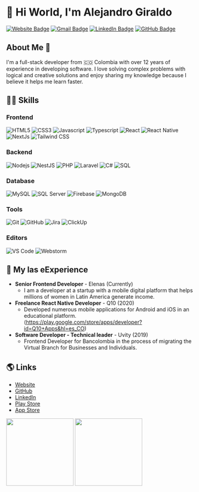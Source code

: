 # 🖖 Hi World, I'm Alejandro Giraldo

[![Website Badge](https://img.shields.io/badge/-Website-3B5998?style=flat-square&logo=google-chrome&logoColor=white&link=https://agiraldodev.netlify.app/)](https://agiraldodev.netlify.app/)
[![Gmail Badge](https://img.shields.io/badge/-Gmail-c14438?style=flat-square&logo=Gmail&logoColor=white&link=mailto:alejogo49@gmail.com)](mailto:alejogo49@gmail.com)
[![LinkedIn Badge](https://img.shields.io/badge/-LinkedIn-blue?style=flat-square&logo=Linkedin&logoColor=white&link=https://www.linkedin.com/in/alejandro-giraldo-duque/)](https://www.linkedin.com/in/alejandro-giraldo-duque/)
[![GitHub Badge](https://img.shields.io/badge/-GitHub-181717?style=flat-square&logo=github&logoColor=white&link=https://github.com/alejogo4)](https://github.com/alejogo4)

## About Me :raised_back_of_hand:

I'm a full-stack developer from 🇨🇴 Colombia with over 12 years of experience in developing software. I love solving complex problems with logical and creative solutions and enjoy sharing my knowledge because I believe it helps me learn faster.

## :man_technologist: Skills

### Frontend
![HTML5](https://img.shields.io/badge/-HTML5-%23E44D27?style=flat-square&logo=html5&logoColor=ffffff)
![CSS3](https://img.shields.io/badge/-CSS3-%231572B6?style=flat-square&logo=css3)
![Javascript](https://img.shields.io/badge/-Javascript-%23F7DF1E?style=flat-square&logo=javascript&logoColor=000000)
![Typescript](https://img.shields.io/badge/-Typescript-2f73c0?style=flat-square&logo=typescript&logoColor=ffffff)
![React](https://img.shields.io/badge/-React-%23282C34?style=flat-square&logo=react)
![React Native](https://img.shields.io/badge/-React%20Native-black?style=flat-square&logo=react)
![NextJs](https://img.shields.io/badge/-NextJs-black?style=flat-square&logo=nextdotjs)
![Tailwind CSS](https://img.shields.io/badge/-TailwindCSS-black?style=flat-square&logo=tailwindcss)

### Backend
![Nodejs](https://img.shields.io/badge/-Nodejs-black?style=flat-square&logo=nodedotjs)
![NestJS](https://img.shields.io/badge/-NestJS-%23E0234E?style=flat-square&logo=nestjs&logoColor=ffffff)
![PHP](https://img.shields.io/badge/-PHP-%23777BB4?style=flat-square&logo=php&logoColor=ffffff)
![Laravel](https://img.shields.io/badge/-Laravel-%23FF2D20?style=flat-square&logo=laravel&logoColor=ffffff)
![C#](https://img.shields.io/badge/-C%23-%23239120?style=flat-square&logo=c-sharp&logoColor=ffffff)
![SQL](https://img.shields.io/badge/-SQL-%23007ACC?style=flat-square&logo=sql&logoColor=ffffff)

### Database
![MySQL](https://img.shields.io/badge/-MySQL-black?style=flat-square&logo=mysql)
![SQL Server](https://img.shields.io/badge/-SQL%20Server-%23CC2927?style=flat-square&logo=microsoft-sql-server&logoColor=ffffff)
![Firebase](https://img.shields.io/badge/-Firebase-%23FFCA28?style=flat-square&logo=firebase&logoColor=ffffff)
![MongoDB](https://img.shields.io/badge/-MongoDB-black?style=flat-square&logo=mongodb)

### Tools
![Git](https://img.shields.io/badge/-Git-black?style=flat-square&logo=git)
![GitHub](https://img.shields.io/badge/-GitHub-181717?style=flat-square&logo=github)
![Jira](https://img.shields.io/badge/-Jira-%230A0FFF?style=flat-square&logo=jira&logoColor=ffffff)
![ClickUp](https://img.shields.io/badge/-ClickUp-%237B68EE?style=flat-square&logo=clickup&logoColor=ffffff)

### Editors
![VS Code](http://img.shields.io/badge/-VS%20Code-007ACC?style=flat-square&logo=visualstudiocode)
![Webstorm](http://img.shields.io/badge/-Webstorm-3C4858?style=flat-square&logo=webstorm)


## :briefcase: My las eExperience

- **Senior Frontend Developer** - Elenas (Currently)
  - I am a developer at a startup with a mobile digital platform that helps millions of women in Latin America generate income.   
- **Freelance React Native Developer** - Q10 (2020)
  - Developed numerous mobile applications for Android and iOS in an educational platform. (https://play.google.com/store/apps/developer?id=Q10+Apps&hl=es_CO)
- **Software Developer - Technical leader** - Uvity (2019)
  - Frontend Developer for Bancolombia in the process of migrating the Virtual Branch for Businesses and Individuals.

## :earth_americas: Links

- [Website](https://agiraldodev.netlify.app/)
- [GitHub](https://github.com/alejogo4)
- [LinkedIn](https://www.linkedin.com/in/alejandro-giraldo-duque/)
- [Play Store](https://play.google.com/store/apps/developer?id=Q10+Apps&hl=es_CO)
- [App Store](https://apps.apple.com/es/app/interactuar/id1505844107)


<div>
  <img height="180em" src="https://github-readme-stats.vercel.app/api?username=alejogo4&show_icons=true&layout=compact&border_radius=8&hide_border=true&theme=react&bg_color=2D333B" />
  <img height="180em" src="https://github-readme-stats.vercel.app/api/top-langs/?username=alejogo4&layout=compact&langs_count=7&border_radius=8&hide_border=true&theme=react&bg_color=2D333B" />
</div>
